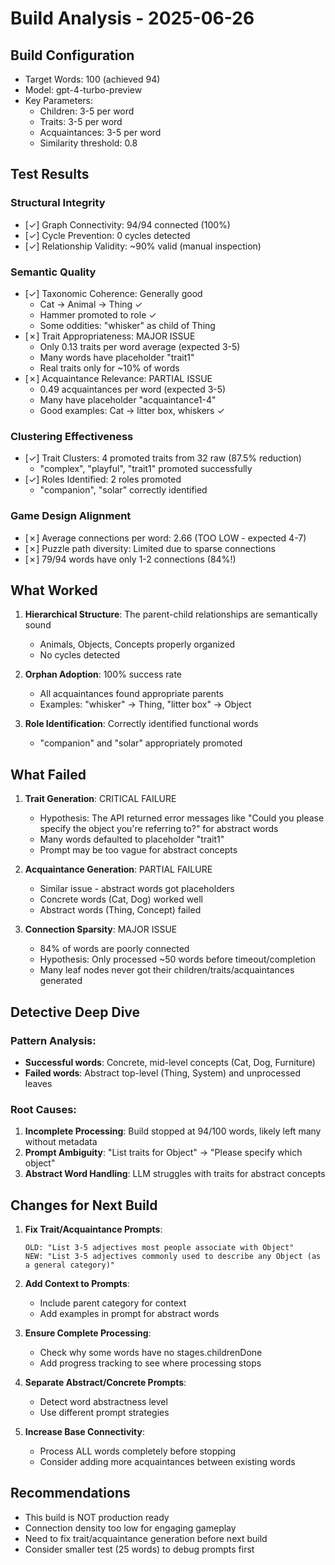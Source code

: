 # Build Analysis - 2025-06-26

## Build Configuration
- Target Words: 100 (achieved 94)
- Model: gpt-4-turbo-preview
- Key Parameters: 
  - Children: 3-5 per word
  - Traits: 3-5 per word
  - Acquaintances: 3-5 per word
  - Similarity threshold: 0.8

## Test Results

### Structural Integrity
- [✓] Graph Connectivity: 94/94 connected (100%)
- [✓] Cycle Prevention: 0 cycles detected
- [✓] Relationship Validity: ~90% valid (manual inspection)

### Semantic Quality
- [✓] Taxonomic Coherence: Generally good
  - Cat → Animal → Thing ✓
  - Hammer promoted to role ✓
  - Some oddities: "whisker" as child of Thing
- [✗] Trait Appropriateness: MAJOR ISSUE
  - Only 0.13 traits per word average (expected 3-5)
  - Many words have placeholder "trait1" 
  - Real traits only for ~10% of words
- [✗] Acquaintance Relevance: PARTIAL ISSUE
  - 0.49 acquaintances per word (expected 3-5)
  - Many have placeholder "acquaintance1-4"
  - Good examples: Cat → litter box, whiskers ✓

### Clustering Effectiveness
- [✓] Trait Clusters: 4 promoted traits from 32 raw (87.5% reduction)
  - "complex", "playful", "trait1" promoted successfully
- [✓] Roles Identified: 2 roles promoted
  - "companion", "solar" correctly identified

### Game Design Alignment
- [✗] Average connections per word: 2.66 (TOO LOW - expected 4-7)
- [✗] Puzzle path diversity: Limited due to sparse connections
- [✗] 79/94 words have only 1-2 connections (84%!)

## What Worked

1. **Hierarchical Structure**: The parent-child relationships are semantically sound
   - Animals, Objects, Concepts properly organized
   - No cycles detected

2. **Orphan Adoption**: 100% success rate
   - All acquaintances found appropriate parents
   - Examples: "whisker" → Thing, "litter box" → Object

3. **Role Identification**: Correctly identified functional words
   - "companion" and "solar" appropriately promoted

## What Failed

1. **Trait Generation**: CRITICAL FAILURE
   - Hypothesis: The API returned error messages like "Could you please specify the object you're referring to?" for abstract words
   - Many words defaulted to placeholder "trait1"
   - Prompt may be too vague for abstract concepts

2. **Acquaintance Generation**: PARTIAL FAILURE  
   - Similar issue - abstract words got placeholders
   - Concrete words (Cat, Dog) worked well
   - Abstract words (Thing, Concept) failed

3. **Connection Sparsity**: MAJOR ISSUE
   - 84% of words are poorly connected
   - Hypothesis: Only processed ~50 words before timeout/completion
   - Many leaf nodes never got their children/traits/acquaintances generated

## Detective Deep Dive

### Pattern Analysis:
- **Successful words**: Concrete, mid-level concepts (Cat, Dog, Furniture)
- **Failed words**: Abstract top-level (Thing, System) and unprocessed leaves

### Root Causes:
1. **Incomplete Processing**: Build stopped at 94/100 words, likely left many without metadata
2. **Prompt Ambiguity**: "List traits for Object" → "Please specify which object"
3. **Abstract Word Handling**: LLM struggles with traits for abstract concepts

## Changes for Next Build

1. **Fix Trait/Acquaintance Prompts**:
   ```
   OLD: "List 3-5 adjectives most people associate with Object"
   NEW: "List 3-5 adjectives commonly used to describe any Object (as a general category)"
   ```

2. **Add Context to Prompts**:
   - Include parent category for context
   - Add examples in prompt for abstract words

3. **Ensure Complete Processing**:
   - Check why some words have no stages.childrenDone
   - Add progress tracking to see where processing stops

4. **Separate Abstract/Concrete Prompts**:
   - Detect word abstractness level
   - Use different prompt strategies

5. **Increase Base Connectivity**:
   - Process ALL words completely before stopping
   - Consider adding more acquaintances between existing words

## Recommendations

- This build is NOT production ready
- Connection density too low for engaging gameplay
- Need to fix trait/acquaintance generation before next build
- Consider smaller test (25 words) to debug prompts first